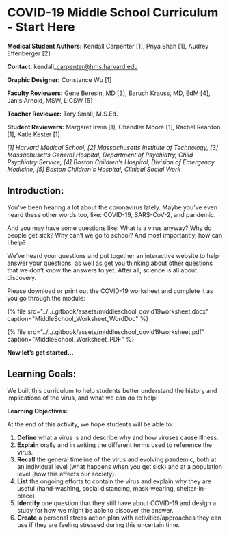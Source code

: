 # COVID-19 Middle School Curriculum - Start Here

**Medical Student Authors:** Kendall Carpenter \[1\], Priya Shah \[1\], Audrey Effenberger \[2\]

**Contact**: kendall\_carpenter@hms.harvard.edu

**Graphic Designer:** Constance Wu \[1\]

**Faculty Reviewers:** Gene Beresin, MD \[3\], Baruch Krauss, MD, EdM \[4\], Janis Arnold, MSW, LICSW \[5\]

**Teacher Reviewer:** Tory Small, M.S.Ed.

**Student Reviewers:** Margaret Irwin \[1\], Chandler Moore \[1\], Rachel Reardon \[1\], Katie Kester \[1\]

_\[1\] Harvard Medical School, \[2\] Massachusetts Institute of Technology, \[3\] Massachusetts General Hospital, Department of Psychiatry, Child Psychiatry Service, \[4\] Boston Children’s Hospital, Division of Emergency Medicine, \[5\] Boston Children's Hospital, Clinical Social Work_

## **Introduction:**

You’ve been hearing a lot about the coronavirus lately. Maybe you’ve even heard these other words too, like: COVID-19, SARS-CoV-2, and pandemic.

And you may have some questions like: What is a virus anyway? Why do people get sick? Why can’t we go to school? And most importantly, how can I help? 

We’ve heard your questions and put together an interactive website to help answer your questions, as well as get you thinking about other questions that we don’t know the answers to yet. After all, science is all about discovery. 

Please download or print out the COVID-19 worksheet and complete it as you go through the module:

{% file src="../../.gitbook/assets/middleschool\_covid19worksheet.docx" caption="MiddleSchool\_Worksheet\_WordDoc" %}

{% file src="../../.gitbook/assets/middleschool\_covid19worksheet.pdf" caption="MiddleSchool\_Worksheet\_PDF" %}

 **Now let’s get started…**

## **Learning Goals:**

We built this curriculum to help students better understand the history and implications of the virus, and what we can do to help!

**Learning Objectives:**

At the end of this activity, we hope students will be able to:

1. **Define** what a virus is and describe why and how viruses cause illness.
2. **Explain** orally and in writing the different terms used to reference the virus.
3. **Recall** the general timeline of the virus and evolving pandemic, both at an individual level \(what happens when you get sick\) and at a population level \(how this affects our society\).
4. **List** the ongoing efforts to contain the virus and explain why they are useful \(hand-washing, social distancing, mask-wearing, shelter-in-place\).
5. **Identify** one question that they still have about COVID-19 and design a study for how we might be able to discover the answer. 
6. **Create** a personal stress action plan with activities/approaches they can use if they are feeling stressed during this uncertain time.

